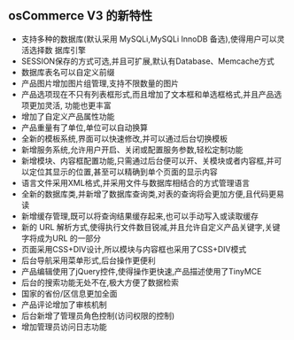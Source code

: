 ## osCommerce V3 的新特性

-  支持多种的数据库(默认采用 MySQLi,MySQLi InnoDB 备选),使得用户可以灵活选择数 据库引擎
-  SESSION保存的方式可选,并且可扩展,默认有Database、Memcache方式
-  数据库表名可以自定义前缀
-  产品图片增加图片组管理,支持不限数量的图片
-  产品选项现在不只有列表框形式,而且增加了文本框和单选框格式,并且产品选项更加灵活, 功能也更丰富
-  增加了自定义产品属性功能
-  产品重量有了单位,单位可以自动换算
-  全新的模板系统,界面可以快速修改,并可以通过后台切换模板
-  新增服务系统,允许用户开启、关闭或配置服务参数,轻松定制功能
-  新增模块、内容框配置功能,只需通过后台便可以开、关模块或者内容框,并可以定位其显示的位置,甚至可以精确到单个页面的显示内容
-  语言文件采用XML格式,并采用文件与数据库相结合的方式管理语言
-  全新的数据库类,并新增了数据库查询类,对表的查询将会更加方便,且代码更易读
-  新增缓存管理,既可以将查询结果缓存起来,也可以手动写入或读取缓存
-  新的 URL 解析方式,使得执行文件数目锐减,并且允许自定义产品关键字,关键字将成为URL 的一部分
-  页面采用CSS+DIV设计,所以模块与内容框也采用了CSS+DIV模式
-  后台导航采用菜单形式,后台操作更便利
-  产品编辑使用了jQuery控件,使得操作更快速,产品描述使用了TinyMCE
-  后台的搜索功能无处不在,极大方便了数据检索
-  国家的省份/区信息更加全面
-  产品评论增加了审核机制
-  后台新增了管理员角色控制(访问权限的控制)
-  增加管理员访问日志功能
